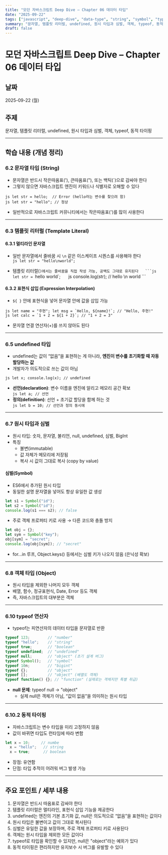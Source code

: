 ```yaml
---
title: "모던 자바스크립트 Deep Dive – Chapter 06 데이터 타입"
date: "2025-09-22"
tags: ["javascript", "deep-dive", "data-type", "string", "symbol", "typeof"]
summary: "문자열, 템플릿 리터럴, undefined, 원시 타입과 심벌, 객체, typeof, 동적 타이핑 정리"
draft: false
---
```


# 모던 자바스크립트 Deep Dive – Chapter 06 데이터 타입

## 날짜
2025-09-22 (월)

## 주제
문자열, 템플릿 리터럴, undefined, 원시 타입과 심벌, 객체, typeof, 동적 타이핑

---

## 학습 내용 (개념 정리)

### 6.2 문자열 타입 (String)
- 문자열은 반드시 작은따옴표('), 큰따옴표("), 또는 백틱(`)으로 감싸야 한다  
- 그렇지 않으면 자바스크립트 엔진이 키워드나 식별자로 오해할 수 있다  

```js let str = hello;  // Error (hello라는 변수를 찾으려 함) ```  
```js let str = "hello"; // 정상 ```

- 일반적으로 자바스크립트 커뮤니티에서는 작은따옴표(')를 많이 사용한다  

---

### 6.3 템플릿 리터럴 (Template Literal)

#### 6.3.1 멀티라인 문자열
- 일반 문자열에서 줄바꿈 시 `\n` 같은 이스케이프 시퀀스를 사용해야 한다  
```js let str = "hello\nworld"; ```

- 템플릿 리터럴(`)에서는 줄바꿈을 직접 작성 가능, 공백도 그대로 유지된다  
```js let str = `hello
world`; ```  
```js console.log(str); // hello \n world ```

#### 6.3.2 표현식 삽입 (Expression Interpolation)
- `${ }` 안에 표현식을 넣어 문자열 안에 값을 삽입 가능  

```js let name = "주현"; let msg = `Hello, ${name}!`; // "Hello, 주현!" ```  
```js let calc = `1 + 2 = ${1 + 2}`; // "1 + 2 = 3" ```

- 문자열 연결 연산자(+)를 쓰지 않아도 된다  

---

### 6.5 undefined 타입
- undefined는 값이 “없음”을 표현하는 게 아니라, **엔진이 변수를 초기화할 때 자동 할당하는 값**  
- 개발자가 의도적으로 쓰는 값이 아님  

```js let x; console.log(x); // undefined ```

- **선언(declaration)**: 변수 이름을 엔진에 알리고 메모리 공간 확보  
```js let a; // 선언 ```
- **정의(definition)**: 선언 + 초기값 할당을 함께 하는 것  
```js let b = 10; // 선언과 정의 동시에 ```

---

### 6.7 원시 타입과 심벌
- 원시 타입: 숫자, 문자열, 불리언, null, undefined, 심벌, BigInt  
- 특징  
  - 불변(immutable)  
  - 값 자체가 메모리에 저장됨  
  - 복사 시 값이 그대로 복사 (copy by value)  

#### 심벌(Symbol)
- ES6에서 추가된 원시 타입  
- 동일한 설명 문자열을 넣어도 항상 유일한 값 생성  

```js 
let s1 = Symbol("id"); 
let s2 = Symbol("id"); 
console.log(s1 === s2); // false 
```

- 주로 객체 프로퍼티 키로 사용 → 다른 코드와 충돌 방지  

```js 
let obj = {}; 
let sym = Symbol("key"); 
obj[sym] = "secret"; 
console.log(obj[sym]); // "secret" 
```

- for...in 루프, Object.keys() 등에서는 심벌 키가 나오지 않음 (은닉성 확보)  

---

### 6.8 객체 타입 (Object)
- 원시 타입을 제외한 나머지 모두 객체  
- 배열, 함수, 정규표현식, Date, Error 등도 객체  
- 즉, 자바스크립트의 대부분은 객체  

---

### 6.10 typeof 연산자
- typeof는 피연산자의 데이터 타입을 문자열로 반환  

```js
typeof 123;        // "number"  
typeof "hello";    // "string"   
typeof true;       // "boolean"   
typeof undefined;  // "undefined"   
typeof null;       // "object" (초기 설계 버그) 
typeof Symbol();   // "symbol"   
typeof 10n;        // "bigint"   
typeof {};         // "object"   
typeof [];         // "object" (배열도 객체)   
typeof function() {}; // "function" (실제로는 객체지만 특별 취급) 
```

- **null 문제**: typeof null → "object"  
  - 실제 null은 객체가 아님, “값이 없음”을 의미하는 원시 타입  

---

### 6.10.2 동적 타이핑
- 자바스크립트는 변수 타입을 미리 고정하지 않음  
- 값이 바뀌면 타입도 런타임에 따라 변함  

```js 
let x = 10;     // numbe  
  x = "hello";   // string   
  x = true;      // boolean 
```

- 장점: 유연함  
- 단점: 타입 추적이 어려워 버그 발생 가능  

---

## 주요 포인트 / 세부 내용
1. 문자열은 반드시 따옴표로 감싸야 한다  
2. 템플릿 리터럴은 멀티라인, 표현식 삽입 기능을 제공한다  
3. undefined는 엔진의 기본 초기화 값, null은 의도적으로 “없음”을 표현하는 값이다  
4. 원시 타입은 불변이고 값이 그대로 복사된다  
5. 심벌은 유일한 값을 보장하며, 주로 객체 프로퍼티 키로 사용된다  
6. 객체는 원시 타입을 제외한 모든 값이다  
7. typeof로 타입을 확인할 수 있지만, null은 "object"라는 예외가 있다  
8. 동적 타이핑은 편리하지만 유지보수 시 버그를 유발할 수 있다  
